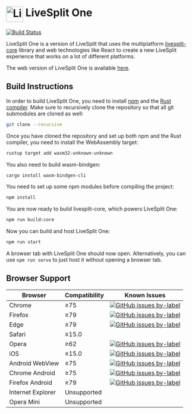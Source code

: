 # <img src="https://raw.githubusercontent.com/LiveSplit/LiveSplit/master/LiveSplit/Resources/Icon.png" alt="LiveSplit" height="42" width="45" align="top"/> LiveSplit One

[![Build Status](https://github.com/LiveSplit/LiveSplitOne/workflows/CI/badge.svg)](https://github.com/LiveSplit/LiveSplitOne/actions)

LiveSplit One is a version of LiveSplit that uses the multiplatform
[livesplit-core](https://github.com/LiveSplit/livesplit-core) library and web
technologies like React to create a new LiveSplit experience that
works on a lot of different platforms.

The web version of LiveSplit One is available [here](https://one.livesplit.org/).

## Build Instructions

In order to build LiveSplit One, you need to install
[npm](https://www.npmjs.com/get-npm) and the [Rust
compiler](https://www.rust-lang.org/). Make sure to recursively clone the
repository so that all git submodules are cloned as well:

```bash
git clone --recursive
```

Once you have cloned the repository and set up both npm and the Rust compiler, you need to install the WebAssembly target:

```bash
rustup target add wasm32-unknown-unknown
```

You also need to build wasm-bindgen:

```bash
cargo install wasm-bindgen-cli
```

You need to set up some npm modules before compiling the project:

```bash
npm install
```

You are now ready to build livesplit-core, which powers LiveSplit One:

```bash
npm run build:core
```

Now you can build and host LiveSplit One:

```bash
npm run start
```

A browser tab with LiveSplit One should now open. Alternatively, you can use `npm
run serve` to just host it without opening a browser tab.

## Browser Support

| Browser           | Compatibility | Known Issues                                                                                                                                                                                      |
| ----------------- | ------------- | ------------------------------------------------------------------------------------------------------------------------------------------------------------------------------------------------- |
| Chrome            | ≥75           | [![GitHub issues by-label](https://img.shields.io/github/issues/LiveSplit/LiveSplitOne/Chromium.svg)](https://github.com/LiveSplit/LiveSplitOne/issues?q=is%3Aissue+is%3Aopen+label%3A"Chromium") |
| Firefox           | ≥79           | [![GitHub issues by-label](https://img.shields.io/github/issues/LiveSplit/LiveSplitOne/Firefox.svg)](https://github.com/LiveSplit/LiveSplitOne/issues?q=is%3Aissue+is%3Aopen+label%3AFirefox)     |
| Edge              | ≥79           | [![GitHub issues by-label](https://img.shields.io/github/issues/LiveSplit/LiveSplitOne/Chromium.svg)](https://github.com/LiveSplit/LiveSplitOne/issues?q=is%3Aissue+is%3Aopen+label%3A"Chromium") |
| Safari            | ≥15.0         |                                                                                                                                                                                                   |
| Opera             | ≥62           | [![GitHub issues by-label](https://img.shields.io/github/issues/LiveSplit/LiveSplitOne/Chromium.svg)](https://github.com/LiveSplit/LiveSplitOne/issues?q=is%3Aissue+is%3Aopen+label%3A"Chromium") |
| iOS               | ≥15.0         | [![GitHub issues by-label](https://img.shields.io/github/issues/LiveSplit/LiveSplitOne/iOS.svg)](https://github.com/LiveSplit/LiveSplitOne/issues?q=is%3Aissue+is%3Aopen+label%3AiOS)             |
| Android WebView   | ≥75           | [![GitHub issues by-label](https://img.shields.io/github/issues/LiveSplit/LiveSplitOne/Android.svg)](https://github.com/LiveSplit/LiveSplitOne/issues?q=is%3Aissue+is%3Aopen+label%3AAndroid)     |
| Chrome Android    | ≥75           | [![GitHub issues by-label](https://img.shields.io/github/issues/LiveSplit/LiveSplitOne/Android.svg)](https://github.com/LiveSplit/LiveSplitOne/issues?q=is%3Aissue+is%3Aopen+label%3AAndroid)     |
| Firefox Android   | ≥79           | [![GitHub issues by-label](https://img.shields.io/github/issues/LiveSplit/LiveSplitOne/Android.svg)](https://github.com/LiveSplit/LiveSplitOne/issues?q=is%3Aissue+is%3Aopen+label%3AAndroid)     |
| Internet Explorer | Unsupported   |                                                                                                                                                                                                   |
| Opera Mini        | Unsupported   |                                                                                                                                                                                                   |
